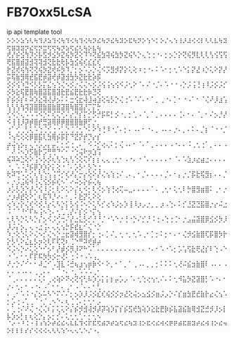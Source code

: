 # FB7Oxx5LcSA
ip api template tool 
⡢⡢⡢⣢⢢⢆⢦⢲⡰⣢⢲⢔⢦⢲⢔⢦⢲⢔⢦⡲⣔⢦⡲⣔⢦⣲⡢⣖⢦⡲⡢⢢⠢⡂⡢⡐⢄⢢⢰⡰⣰⢔⢔⡆⢆⢆⣆⢦⣲⢖⣶⣲⣲⡲⣔⢖⡲⣒⢖⢖⢦⡲⣢⢖⣔⢆⢦⡢⣆⢦
⢞⡜⡮⣪⢳⡹⡪⡧⣫⡺⣪⡳⣝⢮⡳⣝⢕⠹⠱⢝⣮⣳⢽⢮⣳⡳⣝⢮⠣⡑⢄⢑⢐⠐⠄⡂⡢⡑⡕⢝⢮⡻⣇⢇⢇⢣⢪⢫⢫⢟⣯⣿⣾⣽⣺⢽⢽⣺⢝⣗⣗⢗⡧⣳⣪⢮⢎⣎⣎⢎
⡗⣝⢞⢮⢳⢝⢝⢮⡳⣝⢞⠮⡳⠹⡈⡂⡢⠡⡡⡑⢌⠪⡩⣻⡺⡝⡕⢅⢕⠰⢐⠐⠄⠅⠡⠂⡂⢂⠡⠑⡅⡝⣜⠰⡑⢅⠕⡝⡜⡭⢯⣷⣻⢿⣞⣯⣟⡾⣽⢞⡾⣽⣺⣳⡳⣝⣗⣗⡵⡯
⡪⡪⢪⠱⣙⠪⡣⡣⡍⣌⢢⢑⢌⠢⡪⡐⢌⢌⠢⡪⡨⢪⢨⢢⢪⠪⡨⢂⠕⠈⠄⠌⠐⡈⠄⠡⠐⠐⠠⡑⡨⢨⢘⢰⠸⡨⡪⡨⡊⡪⡳⣕⢯⣟⣿⢷⣿⣽⣯⣿⣽⣗⣟⣮⣟⣗⣗⡷⣙⢝
⡎⡮⡪⡎⠆⠵⡱⣕⢽⢜⡼⡢⠅⠅⣒⢪⣖⢼⣸⢴⣱⢕⢥⡣⡑⢌⢐⠡⠈⠌⠄⠂⠁⡀⢀⠐⠄⡁⠂⠐⠠⠁⠂⠈⢌⠜⡸⣰⢡⢣⢣⢣⢳⢽⣽⣿⣿⣷⣿⣷⣿⣽⣿⢷⣿⣽⡜⡉⡍⡓
⢊⠪⡑⢄⠡⠡⠩⠪⡑⠍⢎⢍⢊⠌⡔⡙⡎⡍⡊⡫⡚⡯⠯⡃⡪⠐⡀⡂⢁⠠⠈⡀⠁⡀⠄⠄⠄⠄⢈⠄⠂⠄⠈⡀⠂⠌⡢⡘⡜⠪⢸⢸⡸⡽⡾⣿⡞⣛⣽⢿⡿⡿⣿⣿⣿⣷⡿⡋⡐⡀
⢐⠁⢊⢀⢃⢅⠡⢑⢈⢊⢐⠐⡁⡑⢈⢈⢂⠑⠅⠕⠱⢘⠸⠐⡈⠄⡂⠄⠠⠄⠂⠐⠄⡀⠠⠄⠄⡐⠄⡀⠄⠅⠄⡈⡆⠈⠐⠐⡈⠨⢢⢓⢕⢕⡿⣿⣯⢇⣳⢿⡮⡯⡏⠙⣝⡝⡞⡙⡔⡎
⡴⢬⢢⡢⡄⢄⠡⡡⡠⡄⡤⡁⡂⣊⢐⢀⠄⠁⠪⠨⡊⢔⢄⠅⡂⢌⠠⠄⠂⠈⠄⠁⡀⠄⠄⠄⠠⠐⠄⠄⠨⢀⢂⢐⠁⡀⠄⠄⠠⠁⠜⠨⠢⡱⡫⣷⡗⡩⢛⢛⠙⠊⠂⠐⢑⢬⠗⡲⣱⢩
⢮⠽⠵⣑⢕⠕⢨⠢⡣⡪⢆⢣⢑⢆⢣⢑⢕⢍⠎⡆⡆⢄⢄⢀⢂⠂⠠⠐⠄⠐⠈⠄⠄⠄⠄⠄⠂⠈⠄⠡⣱⡰⣔⣴⣐⠄⠄⠄⠄⠐⡀⠡⠨⡘⡮⡿⡱⡱⡕⡅⢕⠐⠈⠄⡡⡣⠂⡣⢑⢐
⢗⠽⢙⠡⡡⡊⢆⢣⢑⢢⢨⠩⡊⢎⠜⡌⡒⡔⢕⠕⡜⢌⢢⢱⢐⠌⢀⠄⡀⠂⡈⠄⠄⠄⠄⡈⠄⠂⡄⡐⡈⡯⣗⢯⣻⡆⠄⠄⡈⠄⡐⡨⣨⢮⠺⢘⢌⢪⡪⡮⢎⠢⠁⠔⠬⡢⡕⡮⢌⢦
⡰⡡⡣⡱⡑⡜⢌⢪⠸⡨⡂⢇⠕⢅⠕⡌⢆⠪⡂⢇⠪⡢⢱⢘⢔⢍⠤⣀⠄⠄⠄⠄⠁⠄⢀⢂⠂⢅⢂⠇⡓⣿⣻⣶⣿⠅⢀⠂⡐⡐⡰⡼⣞⢕⠕⡁⢆⢯⠹⡘⠔⠄⠂⡀⠅⣗⡝⢅⠕⢕
⢔⠱⡐⡕⢌⢎⠪⡪⡘⡔⢅⠣⡑⡅⡣⢪⠨⠢⡑⢅⠣⡊⢔⠱⡨⡢⡱⢸⠸⡰⡠⡐⡀⡀⡰⠠⢑⠄⠅⡊⣘⣝⣙⣯⣿⡐⡔⠬⣐⠨⠈⠈⠘⠊⠏⠦⢨⠢⢑⠄⢂⢁⢁⡜⠌⡎⡪⠐⡍⢢
⢂⢇⠣⡑⢅⠣⡑⡌⡢⠪⡨⢊⢒⠌⡜⣐⣅⡣⡊⡘⠘⡈⠐⠡⠑⡐⢘⠐⡑⠌⡊⡘⠨⢐⠠⢑⢐⢈⠂⡐⣠⣬⣽⣿⡿⣪⡪⡳⡸⡸⡨⡌⡢⡀⢄⠠⣐⢨⠄⢄⢅⢢⡓⡯⣞⣆⠊⢌⠐⡑
⠱⡐⢕⢑⢅⠕⢌⠢⡊⢌⠢⡑⣐⣖⣽⢾⣻⣿⡎⡂⢐⠄⡁⠌⡀⢂⠐⡀⢂⠡⢀⠂⡁⡂⠅⡂⠂⠄⠂⢌⡺⣪⣷⣿⢏⡯⣿⡳⡗⡕⡣⢃⠕⣌⣆⡣⡲⢕⢇⠏⢏⢝⠆⢈⠑⠛⠽⢞⡾⡴
⠪⡨⠢⡑⠔⢅⢕⠑⠊⡢⠃⡜⡾⡪⡻⡸⠝⠓⠡⠁⠄⠄⠄⠄⠄⠄⠄⠄⠄⠄⠄⠐⠄⠂⠡⠐⠡⡂⡡⢡⢫⣗⢟⣜⡎⠇⢑⠠⠑⠐⠈⠄⠂⢂⠏⡏⠯⡳⡳⡪⡒⢜⠅⢐⠨⠐⠠⠡⢠⡀
⠜⡐⡑⠌⠊⠂⠂⠼⣈⠊⠠⣹⣇⠨⣚⢦⣰⢢⡶⡷⠪⠂⠕⡀⠂⠁⡀⠁⢀⠠⠄⡀⡀⡂⠅⠅⠅⢂⢜⠬⣮⣲⣷⣿⠇⠠⠄⠄⠠⠄⠄⠠⠠⠄⠄⢀⢀⠄⠄⠁⠈⠐⠄⠐⡀⠡⠡⠡⢀⠂
⠈⢀⠄⠄⠄⠄⠄⢅⠅⢀⢔⢵⠕⠝⢔⢝⢪⢃⠧⡱⡡⡅⡅⡆⡤⡡⡠⠈⠄⢂⢑⢔⢢⢂⠌⠄⠅⢂⠺⣥⡳⣝⣽⣿⡃⠡⠐⠄⠂⡐⠄⢂⠄⠂⠠⠐⠄⠠⠁⠂⠂⠄⢀⠂⠠⠈⠄⠄⠂⢃
⠄⢀⠂⠡⠨⠐⡌⡢⠥⠣⠑⠍⠌⠌⡂⡢⡱⡸⡨⡪⣎⢎⢮⡪⡪⡲⣜⢕⢬⡢⣢⣪⡪⣶⡨⡠⡑⠌⡎⣶⣳⣟⣞⣷⡗⣔⢌⢢⠡⡂⡡⢐⠠⢁⢀⠈⠐⡈⢀⠢⠑⠄⢆⢈⢈⠄⡂⢂⠂⡠
⠄⢁⢐⠌⠜⢌⠐⢌⢌⠆⡅⢅⢅⠕⡌⡮⡺⣺⢼⡺⡼⡽⢵⡱⡍⡎⡮⣫⢞⣳⢵⡱⣕⣗⣟⡷⡮⣧⣽⣮⣷⢿⣺⣝⣚⡺⡸⡢⡇⡧⡱⡢⡃⡆⢆⢕⡑⡄⡢⡂⡊⠄⢅⢂⢂⢁⠂⡂⢂⠢
⠈⠔⠐⠘⠨⠐⠸⠰⠱⠕⠞⠮⠮⠢⠧⠧⠹⠪⠏⠯⠫⠾⠝⠞⠵⠫⠮⠳⠽⠸⠕⠯⠪⠮⠺⠪⠟⠟⠾⠯⠿⠽⠞⠮⠺⠸⠕⠮⠲⠕⠇⠇⠇⠎⠎⠪⠪⠪⠢⠣⠣⠱⠑⠢⠢⠡⠑⠌⠐⠄
